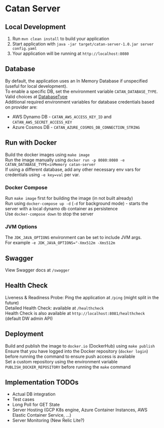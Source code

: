 # Catan Server

## Local Development

1. Run `mvn clean install` to build your application
1. Start application with `java -jar target/catan-server-1.0.jar server config.yaml`
1. Your application will be running at `http://localhost:8080`

## Database

By default, the application uses an In Memory Database if unspecified (useful for local development). \
To enable a specific DB, set the environment variable `CATAN_DATABASE_TYPE`. Valid choices at [DatabaseType](src/main/java/org/codi/catan/impl/data/DatabaseType.java) \
Additional required environment variables for database credentials based on provider are:

- AWS Dynamo DB - `CATAN_AWS_ACCESS_KEY_ID` and `CATAN_AWS_SECRET_ACCESS_KEY`
- Azure Cosmos DB - `CATAN_AZURE_COSMOS_DB_CONNECTION_STRING` 

## Run with Docker

Build the docker images using `make image` \
Run the image manually using `docker run -p 8080:8080 -e CATAN_DATABASE_TYPE=inMemory catan-server`\
If using a different database, add any other necessary env vars for credentials using `-e key=val` per var.

### Docker Compose

Run `make image` first for building the image (in not built already) \
Run using `docker-compose up -d` (`-d` for background mode) - starts the server with a local dynamo db container as persistence \
Use `docker-compose down` to stop the server

### JVM Options

The `JDK_JAVA_OPTIONS` environment can be set to include JVM args.\
For example `-e JDK_JAVA_OPTIONS="-Xmx512m -Xms512m`

## Swagger

View Swagger docs at `/swagger`

## Health Check

Liveness & Readiness Probe: Ping the application at `/ping` (might split in the future) \
Detailed Health Check: available at `/healthcheck` \
Health Check is also available at `http://localhost:8081/healthcheck` (default DW admin API)

## Deployment

Build and publish the image to `docker.io` (DockerHub) using `make publish` \
Ensure that you have logged into the Docker repository (`docker login`) before running the command to ensure push access is available \
Set a custom repository using the environment variable `PUBLISH_DOCKER_REPOSITORY` before running the `make` command

## Implementation TODOs

- Actual DB integration
- Test cases
- Long Poll for GET State
- Server Hosting (GCP K8s engine, Azure Container Instances, AWS Elastic Container Service, ...)
- Server Monitoring (New Relic Lite?)
